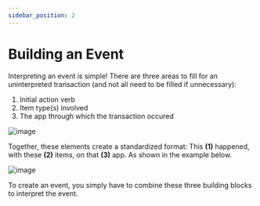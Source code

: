 ```yaml
---
sidebar_position: 2
---
```


# Building an Event
Interpreting an event is simple! There are three areas to fill for an uninterpreted transaction (and not all need to be filled if unnecessary):

1. Initial action verb
2. Item type(s) involved
3. The app through which the transaction occured

![image](/img/assets/mechanics1.png)

Together, these elements create a standardized format: This **(1)** happened, with these **(2)** items, on that **(3)** app. As shown in the example below. 

![image](/img/assets/mechanics2.png)

To create an event, you simply have to combine these three building blocks to interpret the event. 
